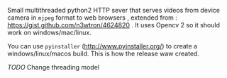 Small multithreaded python2 HTTP sever that serves videos from device camera in `mjpeg` format to web browsers , extended from : https://gist.github.com/n3wtron/4624820 . It uses Opencv 2 so it should work on windows/mac/linux.

You can use `pyinstaller` (http://www.pyinstaller.org/)  to create a windows/linux/macos build. This is how the release waw created.

*TODO* Change threading model 